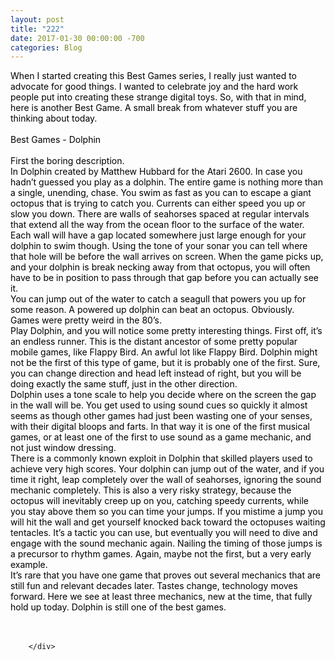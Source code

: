 ```yaml
---
layout: post
title: "222"
date: 2017-01-30 00:00:00 -700
categories: Blog
---
```


<div class="blog-content">
				<div class="paragraph"><span><span style="color:rgb(0, 0, 0)">When I started creating this Best Games series, I really just wanted to advocate for good things. I wanted to celebrate joy and the hard work people put into creating these strange digital toys. So, with that in mind, here is another Best Game. A small break from whatever stuff you are thinking about today. </span></span><br><span></span><br><span><span style="color:rgb(0, 0, 0)">Best Games - Dolphin</span></span><br><span></span><br><span><span style="color:rgb(0, 0, 0)">First the boring description.</span></span><br><span></span><span><span style="color:rgb(0, 0, 0)">In Dolphin created by Matthew Hubbard for the Atari 2600. In case you hadn&rsquo;t guessed you play as a dolphin. The entire game is nothing more than a single, unending, chase. You swim as fast as you can to escape a giant octopus that is trying to catch you. Currents can either speed you up or slow you down. There are walls of seahorses spaced at regular intervals that extend all the way from the ocean floor to the surface of the water. Each wall will have a gap located somewhere just large enough for your dolphin to swim though. Using the tone of your sonar you can tell where that hole will be before the wall arrives on screen. When the game picks up, and your dolphin is break necking away from that octopus, you will often have to be in position to pass through that gap before you can actually see it. </span></span><br><span></span><span><span style="color:rgb(0, 0, 0)">You can jump out of the water to catch a seagull that powers you up for some reason. A powered up dolphin can beat an octopus. Obviously. </span></span><br><span></span><span><span style="color:rgb(0, 0, 0)">Games were pretty weird in the 80&rsquo;s.</span></span><br><span></span><span><span style="color:rgb(0, 0, 0)">Play Dolphin, and you will notice some pretty interesting things. First off, it&rsquo;s an endless runner. This is the distant ancestor of some pretty popular mobile games, like Flappy Bird. An awful lot like Flappy Bird. Dolphin might not be the first of this type of game, but it is probably one of the first. Sure, you can change direction and head left instead of right, but you will be doing exactly the same stuff, just in the other direction. </span></span><br><span></span><span><span style="color:rgb(0, 0, 0)">Dolphin uses a tone scale to help you decide where on the screen the gap in the wall will be. You get used to using sound cues so quickly it almost seems as though other games had just been wasting one of your senses, with their digital bloops and farts. In that way it is one of the first musical games, or at least one of the first to use sound as a game mechanic, and not just window dressing. </span></span><br><span></span><span><span style="color:rgb(0, 0, 0)">There is a commonly known exploit in Dolphin that skilled players used to achieve very high scores. Your dolphin can jump out of the water, and if you time it right, leap completely over the wall of seahorses, ignoring the sound mechanic completely. This is also a very risky strategy, because the octopus will inevitably creep up on you, catching speedy currents, while you stay above them so you can time your jumps. If you mistime a jump you will hit the wall and get yourself knocked back toward the octopuses waiting tentacles. It&rsquo;s a tactic you can use, but eventually you will need to dive and engage with the sound mechanic again. Nailing the timing of those jumps is a precursor to rhythm games. Again, maybe not the first, but a very early example. </span></span><br><span></span><span><span style="color:rgb(0, 0, 0)">It&rsquo;s rare that you have one game that proves out several mechanics that are still fun and relevant decades later. Tastes change, technology moves forward. Here we see at least three mechanics, new at the time, that fully hold up today. Dolphin is still one of the best games.</span></span><br><span></span><br>&#8203;</div>

		</div>
        